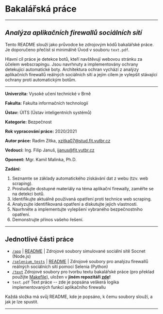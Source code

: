 # Bakalářská práce

---

## _Analýza aplikačních firewallů sociálních sítí_

Tento README slouží jako průvodce ke zdrojovým kódů bakalářské práce. Je doporučeno přečíst si minimálně Úvod v souboru `text.pdf`.

Hlavní cíl práce je detekce botů, kteří navštěvují webovou stránku za účelem webscrapingu. Jsou navrhnuty a implementovány ochrany detekující automatické boty. Architektura ochran vychází z analýzy aplikačních firewallů reálných sociálních sítí a jejím cílem je vylepšit stávající ochrany proti automatickým botům.

---


**Univerzita:** Vysoké učení technické v Brně

**Fakulta:** Fakulta informačních technologií

**Ústav:** ÚITS (Ústav inteligentních systémů)

**Kategorie:** Bezpečnost

**Rok vypracování práce:** 2020/2021

**Autor práce:** Radim Zítka, xzitka07@stud.fit.vutbr.cz

**Vedoucí:**    Ing. Filip Januš, ijanus@fit.vutbr.cz

**Oponent:** Mgr. Kamil Malinka, Ph.D.

**Zadání:**
1. Seznamte se základy automatického získávání dat z webu (tzv. web scraping).
2. Prostudujte dostupné materiály na téma aplikační firewally, zaměřte se na detekci botů.
3. Identifikujte aktuálně používaná opatření proti technice web scraping.
4. Analyzujte identifikovaná opatření a diskutujte jejich vlastnosti.
5. Navrhněte a implementujte vylepšení vybraného bezpečnostního opatření.
6. Demonstrujte přínos vašeho řešení.

---

   [app]: <https://github.com/radimzitka/BP-app/blob/main/app/README.md>
   [selenium]: <https://github.com/radimzitka/BP-app/blob/main/selenium_tests/README.md>
   [text]: <https://github.com/radimzitka/BP-Documents/blob/master/Makefile>

   [app-folder]: <https://github.com/radimzitka/BP-app/blob/main/app/>
   [selenium-folder]: <https://github.com/radimzitka/BP-app/blob/main/selenium_tests/>
   [text-folder]: <https://github.com/radimzitka/BP-Documents/>
   
## Jednotlivé části práce

- [`/app`][app-folder]  | [README][app] |  Zdrojové soubory simulované sociální sítě Socnet (Node.js)
- [`/selenium_tests`][selenium-folder] | [README][selenium] | Zdrojové soubory pro analýzu firewallů reálných sociálních sítí pomocí Selenia (Python)
- [`/text`][text-folder] Zdrojové soubory pro tvorbu textu bakalářské práce (pro překlad použijte [Makefile][text]), uložen v **jiném repozitáři [zde][text]!**
- `text.pdf` Text práce -- zde je popsána veškerá logika implementovaných funkcí aplikačního firewallu

Každá složka má svůj README, kde je popsáno, k čemu soubory slouží, a jak je lze spustit.

---
